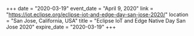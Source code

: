 +++
date = "2020-03-19"
event_date = "April 9, 2020"
link = "https://iot.eclipse.org/eclipse-iot-and-edge-day-san-jose-2020/"
location = "San Jose, California, USA"
title = "Eclipse IoT and Edge Native Day San Jose 2020"
expire_date = "2020-03-19"
+++
